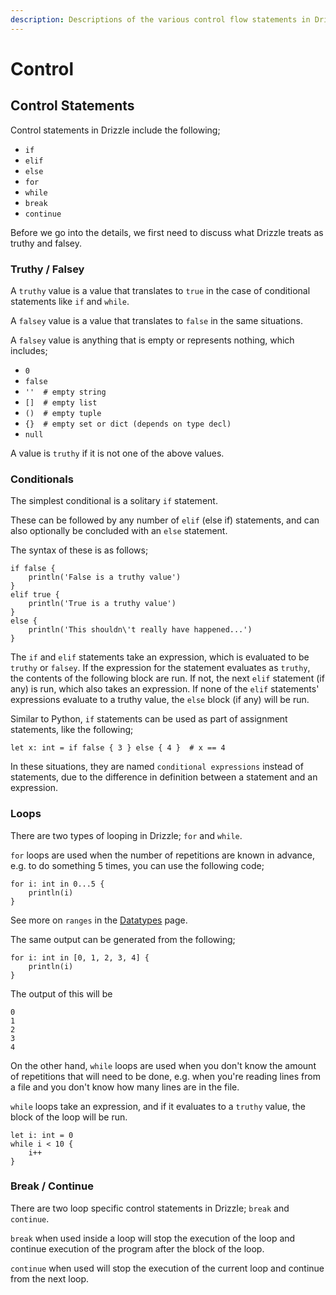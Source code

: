```yaml
---
description: Descriptions of the various control flow statements in Drizzle
---
```


# Control

## Control Statements

Control statements in Drizzle include the following;

* `if`
* `elif`
* `else`
* `for`
* `while`
* `break`
* `continue`

Before we go into the details, we first need to discuss what Drizzle treats as truthy and falsey.

### Truthy / Falsey

A `truthy` value is a value that translates to `true` in the case of conditional statements like `if` and `while`.

A `falsey` value is a value that translates to `false` in the same situations.

A `falsey` value is anything that is empty or represents nothing, which includes;

* `0`
* `false`
* `''  # empty string`
* `[]  # empty list`
* `()  # empty tuple`
* `{}  # empty set or dict (depends on type decl)`
* `null`

A value is `truthy` if it is not one of the above values.

### Conditionals

The simplest conditional is a solitary `if` statement.

These can be followed by any number of `elif` \(else if\) statements, and can also optionally be concluded with an `else` statement.

The syntax of these is as follows;

```text
if false {
    println('False is a truthy value')
}
elif true {
    println('True is a truthy value')
}
else {
    println('This shouldn\'t really have happened...')
}
```

The `if` and `elif` statements take an expression, which is evaluated to be `truthy` or `falsey`. If the expression for the statement evaluates as `truthy`, the contents of the following block are run. If not, the next `elif` statement \(if any\) is run, which also takes an expression. If none of the `elif` statements' expressions evaluate to a truthy value, the `else` block \(if any\) will be run.

Similar to Python, `if` statements can be used as part of assignment statements, like the following;

```text
let x: int = if false { 3 } else { 4 }  # x == 4
```

In these situations, they are named `conditional expressions` instead of statements, due to the difference in definition between a statement and an expression.

### Loops

There are two types of looping in Drizzle; `for` and `while`.

`for` loops are used when the number of repetitions are known in advance, e.g. to do something 5 times, you can use the following code;

```text
for i: int in 0...5 {
    println(i)
}
```

See more on `ranges` in the [Datatypes](/syntax/datatypes/#ranges) page.

The same output can be generated from the following;

```text
for i: int in [0, 1, 2, 3, 4] {
    println(i)
}
```

The output of this will be

```text
0
1
2
3
4
```

On the other hand, `while` loops are used when you don't know the amount of repetitions that will need to be done, e.g. when you're reading lines from a file and you don't know how many lines are in the file.

`while` loops take an expression, and if it evaluates to a `truthy` value, the block of the loop will be run.

```text
let i: int = 0
while i < 10 {
    i++
}
```

### Break / Continue

There are two loop specific control statements in Drizzle; `break` and `continue`.

`break` when used inside a loop will stop the execution of the loop and continue execution of the program after the block of the loop.

`continue` when used will stop the execution of the current loop and continue from the next loop.

